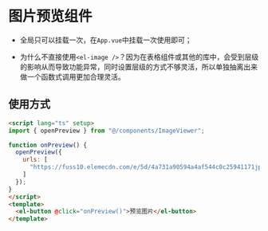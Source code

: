 # 图片预览组件

- 全局只可以挂载一次，在`App.vue`中挂载一次使用即可；

- 为什么不直接使用`<el-image />`？因为在表格组件或其他的库中，会受到层级的影响从而导致功能异常，同时设置层级的方式不够灵活，所以单独抽离出来做一个函数式调用更加合理灵活。

## 使用方式

```html
<script lang="ts" setup>
import { openPreview } from "@/components/ImageViewer";

function onPreview() {
  openPreview({
    urls: [
      "https://fuss10.elemecdn.com/e/5d/4a731a90594a4af544c0c25941171jpeg.jpeg"
    ]
  });
}
</script>
<template>
  <el-button @click="onPreview()">预览图片</el-button>
</template>
```
